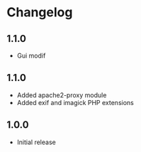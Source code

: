 # Changelog

## 1.1.0
- Gui modif

## 1.1.0
- Added apache2-proxy module
- Added exif and imagick PHP extensions

## 1.0.0
- Initial release
